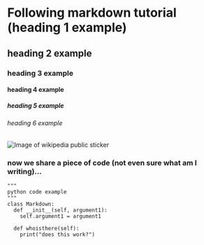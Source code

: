 # Following markdown tutorial (heading 1 example)
## heading 2 example
### heading 3 example
#### heading 4 example
##### heading 5 example
###### heading 6 example
![Image of wikipedia public sticker](https://upload.wikimedia.org/wikipedia/commons/7/71/Verificado.png)

### now we share a piece of code (not even sure what am I writing)...
```
"""
python code example
"""
class Markdown:
  def __init__(self, argument1):
    self.argument1 = argument1

  def whoisthere(self):
    print("does this work?")
```
